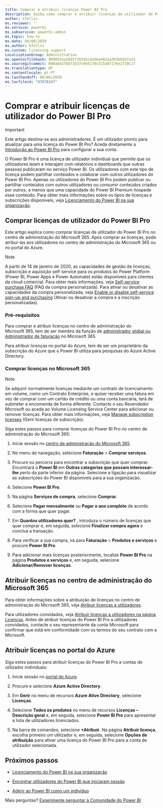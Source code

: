 ```yaml
---
title: Comprar e atribuir licenças Power BI Pro
description: Saiba como comprar e atribuir licenças de utilizador do Power BI Pro aos utilizadores, para que possam aceder aos conteúdos e colaborar com outros no serviço Power BI.
author: kfollis
ms.reviewer: ''
ms.service: powerbi
ms.subservice: powerbi-admin
ms.topic: how-to
ms.date: 04/08/2020
ms.author: kfollis
ms.custom: licensing support
LocalizationGroup: Administration
ms.openlocfilehash: 899055ea26d1f36592c426ba402aa363b65bfa15
ms.sourcegitcommit: 0d0ab427bb71b37c9e5170c515a8f274e1f20c17
ms.translationtype: HT
ms.contentlocale: pt-PT
ms.lasthandoff: 08/06/2020
ms.locfileid: "87878347"
---
```

# <a name="purchase-and-assign-power-bi-pro-user-licenses"></a>Comprar e atribuir licenças de utilizador do Power BI Pro

>[!IMPORTANT]
>Este artigo destina-se aos administradores. É um utilizador pronto para atualizar para uma licença do Power BI Pro? Aceda diretamente a [Introdução ao Power BI Pro](https://go.microsoft.com/fwlink/?LinkId=2106428&clcid=0x409&cmpid=pbidocs-purchasing-power-bi-pro) para configurar a sua conta.

O Power BI Pro é uma licença de utilizador individual que permite que os utilizadores leiam e interajam com relatórios e dashboards que outras pessoas publicaram no serviço Power BI. Os utilizadores com este tipo de licença podem partilhar conteúdos e colaborar com outros utilizadores do Power BI Pro. Apenas os utilizadores do Power BI Pro podem publicar ou partilhar conteúdos com outros utilizadores ou consumir conteúdos criados por outros, a menos que uma capacidade do Power BI Premium hospede esse conteúdo. Para obter mais informações sobre os tipos de licenças e subscrições disponíveis, veja [Licenciamento do Power BI na sua organização](service-admin-licensing-organization.md).

## <a name="purchase-power-bi-pro-user-licenses"></a>Comprar licenças de utilizador do Power BI Pro

Este artigo explica como comprar licenças de utilizador do Power BI Pro no centro de administração do Microsoft 365. Após comprar as licenças, pode atribuí-las aos utilizadores no centro de administração do Microsoft 365 ou no portal do Azure.

> [!NOTE]
> A partir de 14 de janeiro de 2020, as capacidades de gestão de licenças, subscrição e aquisição self-service para os produtos do Power Platform (Power BI, Power Apps e Power Automate) estão disponíveis para clientes da cloud comercial. Para obter mais informações, veja [Self-service purchase FAQ](https://docs.microsoft.com/microsoft-365/commerce/subscriptions/self-service-purchase-faq) (FAQ da compra personalizada). Para ativar ou desativar as capacidades da compra personalizada, veja [Enable or disable self-service sign-up and purchasing](/power-bi/admin/service-admin-disable-self-service) (Ativar ou desativar a compra e a inscrição personalizadas).

### <a name="prerequisites"></a>Pré-requisitos

Para comprar e atribuir licenças no centro de administração do Microsoft 365, tem de ser membro da função de [administrador global ou Administrador de faturação](https://support.office.com/article/about-office-365-admin-roles-da585eea-f576-4f55-a1e0-87090b6aaa9d) no Microsoft 365.

Para atribuir licenças no portal do Azure, tem de ser um proprietário da subscrição do Azure que o Power BI utiliza para pesquisas do Azure Active Directory.

### <a name="purchase-licenses-in-microsoft-365"></a>Comprar licenças no Microsoft 365

> [!NOTE]
> Se adquirir normalmente licenças mediante um contrato de licenciamento em volume, como um Contrato Enterprise, e quiser receber uma fatura em vez de comprar com um cartão de crédito ou uma conta bancária, terá de submeter a encomenda de forma diferente. Contacte o seu Revendedor Microsoft ou aceda ao Volume Licensing Service Center para adicionar ou remover licenças. Para obter mais informações, veja [Manage subscription licenses](https://docs.microsoft.com/microsoft-365/commerce/licenses/buy-licenses?view=o365-worldwide) (Gerir licenças de subscrição).

Siga estes passos para comprar licenças do Power BI Pro no centro de administração do Microsoft 365:

1. Inicie sessão no [centro de administração do Microsoft 365](https://admin.microsoft.com).

2. No menu de navegação, selecione **Faturação** > **Comprar serviços**.

3. Procure ou percorra para encontrar a subscrição que quer comprar. Encontrará o **Power BI** em **Outras categorias que possam interessar-lhe** perto da parte inferior da página. Selecione a ligação para visualizar as subscrições do Power BI disponíveis para a sua organização.

4. Selecione **Power BI Pro**.

5. Na página **Serviços de compra**, selecione **Comprar**.

6. Selecione **Pagar mensalmente** ou **Pagar o ano completo** de acordo com a forma que quer pagar.

7. Em **Quantos utilizadores quer?** , introduza o número de licenças que quer comprar e, em seguida, selecione **Finalizar compra agora** e conclua a transação.

8. Para verificar a sua compra, vá para **Faturação** > **Produtos e serviços** e procure **Power BI Pro**.

9. Para adicionar mais licenças posteriormente, localize **Power BI Pro** na página **Produtos e serviços** e, em seguida, selecione **Adicionar/Remover licenças**.


## <a name="assign-licenses-in-the-microsoft-365-admin-center"></a>Atribuir licenças no centro de administração do Microsoft 365

Para obter informações sobre a atribuição de licenças no centro de administração do Microsoft 365, veja [Atribuir licenças a utilizadores](/office365/admin/manage/assign-licenses-to-users).

Para utilizadores convidados, veja [Atribuir licenças a utilizadores na página Licenças](/office365/admin/manage/assign-licenses-to-users#assign-licenses-to-users-on-the-licenses-page). Antes de atribuir licenças do Power BI Pro a utilizadores convidados, contacte o seu representante da conta Microsoft para confirmar que está em conformidade com os termos do seu contrato com a Microsoft.

## <a name="assign-licenses-in-the-azure-portal"></a>Atribuir licenças no portal do Azure

Siga estes passos para atribuir licenças do Power BI Pro a contas de utilizador individuais:

1. Inicie sessão no [portal do Azure](https://portal.azure.com/).

2. Procure e selecione **Azure Active Directory**.

3. Em **Gerir** no menu de recursos **Azure Ative Directory**, selecione **Licenças**.

4. Selecione **Todos os produtos** no menu de recursos **Licenças – Descrição geral** e, em seguida, selecione **Power BI Pro** para apresentar a lista de utilizadores licenciados.

5. Na barra de comandos, selecione **+Atribuir**. Na página **Atribuir licença**, escolha primeiro um utilizador e, em seguida, selecione **Opções de atribuição** para ativar uma licença do Power BI Pro para a conta de utilizador selecionada.

## <a name="next-steps"></a>Próximos passos

- [Licenciamento do Power BI na sua organização](service-admin-licensing-organization.md)

 - [Encontrar utilizadores do Power BI que iniciaram sessão](service-admin-access-usage.md)

 - [Aderir ao Power BI como um indivíduo](../fundamentals/service-self-service-signup-for-power-bi.md)

Mais perguntas? [Experimente perguntar à Comunidade do Power BI](https://community.powerbi.com/)
